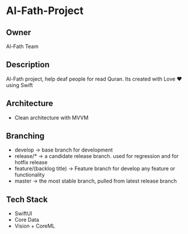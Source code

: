 # Al-Fath-Project

## Owner
Al-Fath Team

## Description
Al-Fath project, help deaf people for read Quran.
Its created with Love ❤️ using Swift

## Architecture
- Clean architecture with MVVM

## Branching
- develop -> base branch for development
- release/* -> a candidate release branch. used for regression and for hotfix release 
- feature/(backlog title) -> Feature branch for develop any feature or functionality
- master -> the most stable branch, pulled from latest release branch

## Tech Stack
- SwiftUI
- Core Data
- Vision + CoreML
